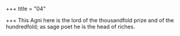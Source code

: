 +++
title = "04"

+++
This Agni here is the lord of the thousandfold prize and of the
hundredfold;
as sage poet he is the head of riches.
